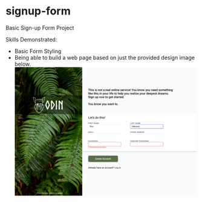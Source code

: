 # signup-form
Basic Sign-up Form Project

Skills Demonstrated:
- Basic Form Styling
- Being able to build a web page based on just the provided design image below.
![Design Image](./sign-up-form.png)